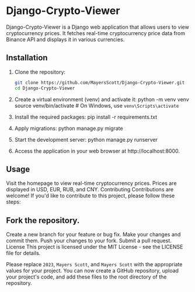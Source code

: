 # Django-Crypto-Viewer

Django-Crypto-Viewer is a Django web application that allows users to view cryptocurrency prices. It fetches real-time cryptocurrency price data from Binance API and displays it in various currencies.

## Installation

1. Clone the repository:

   ```bash
   git clone https://github.com/MayersScott/Django-Crypto-Viewer.git
   cd Django-Crypto-Viewer
1. Create a virtual environment (venv) and activate it:
   python -m venv venv
   source venv/bin/activate  # On Windows, use `venv\Scripts\activate`

2. Install the required packages:
   pip install -r requirements.txt

3. Apply migrations:
   python manage.py migrate

4. Start the development server:
   python manage.py runserver

5. Access the application in your web browser at http://localhost:8000.

## Usage
Visit the homepage to view real-time cryptocurrency prices.
Prices are displayed in USD, EUR, RUB, and CNY.
Contributing
Contributions are welcome! If you'd like to contribute to this project, please follow these steps:

## Fork the repository.
Create a new branch for your feature or bug fix.
Make your changes and commit them.
Push your changes to your fork.
Submit a pull request.
License
This project is licensed under the MIT License - see the LICENSE file for details.


Please replace `2023`, `Mayers Scott`, and `Mayers Scott` with the appropriate values for your project. You can now create a GitHub repository, upload your project's code, and add these files to the root directory of the repository.
